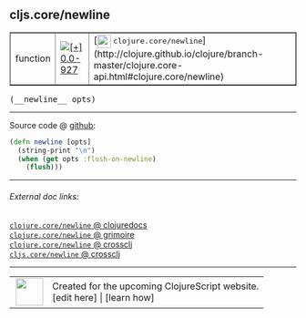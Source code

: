 ## cljs.core/newline



 <table border="1">
<tr>
<td>function</td>
<td><a href="https://github.com/cljsinfo/cljs-api-docs/tree/0.0-927"><img valign="middle" alt="[+] 0.0-927" title="Added in 0.0-927" src="https://img.shields.io/badge/+-0.0--927-lightgrey.svg"></a> </td>
<td>
[<img height="24px" valign="middle" src="http://i.imgur.com/1GjPKvB.png"> <samp>clojure.core/newline</samp>](http://clojure.github.io/clojure/branch-master/clojure.core-api.html#clojure.core/newline)
</td>
</tr>
</table>


 <samp>
(__newline__ opts)<br>
</samp>

---







Source code @ [github](https://github.com/clojure/clojurescript/blob/r3153/src/cljs/cljs/core.cljs#L8582-L8585):

```clj
(defn newline [opts]
  (string-print "\n")
  (when (get opts :flush-on-newline)
    (flush)))
```

<!--
Repo - tag - source tree - lines:

 <pre>
clojurescript @ r3153
└── src
    └── cljs
        └── cljs
            └── <ins>[core.cljs:8582-8585](https://github.com/clojure/clojurescript/blob/r3153/src/cljs/cljs/core.cljs#L8582-L8585)</ins>
</pre>

-->

---



###### External doc links:

[`clojure.core/newline` @ clojuredocs](http://clojuredocs.org/clojure.core/newline)<br>
[`clojure.core/newline` @ grimoire](http://conj.io/store/v1/org.clojure/clojure/1.7.0-beta3/clj/clojure.core/newline/)<br>
[`clojure.core/newline` @ crossclj](http://crossclj.info/fun/clojure.core/newline.html)<br>
[`cljs.core/newline` @ crossclj](http://crossclj.info/fun/cljs.core.cljs/newline.html)<br>

---

 <table>
<tr><td>
<img valign="middle" align="right" width="48px" src="http://i.imgur.com/Hi20huC.png">
</td><td>
Created for the upcoming ClojureScript website.<br>
[edit here] | [learn how]
</td></tr></table>

[edit here]:https://github.com/cljsinfo/cljs-api-docs/blob/master/cljsdoc/cljs.core_newline.cljsdoc
[learn how]:https://github.com/cljsinfo/cljs-api-docs/wiki/cljsdoc-files

<!--

This information was too distracting to show to readers, but I'll leave it
commented here since it is helpful to:

- pretty-print the data used to generate this document
- and show how to retrieve that data



The API data for this symbol:

```clj
{:ns "cljs.core",
 :name "newline",
 :signature ["[opts]"],
 :history [["+" "0.0-927"]],
 :type "function",
 :full-name-encode "cljs.core_newline",
 :source {:code "(defn newline [opts]\n  (string-print \"\\n\")\n  (when (get opts :flush-on-newline)\n    (flush)))",
          :title "Source code",
          :repo "clojurescript",
          :tag "r3153",
          :filename "src/cljs/cljs/core.cljs",
          :lines [8582 8585]},
 :full-name "cljs.core/newline",
 :clj-symbol "clojure.core/newline"}

```

Retrieve the API data for this symbol:

```clj
;; from Clojure REPL
(require '[clojure.edn :as edn])
(-> (slurp "https://raw.githubusercontent.com/cljsinfo/cljs-api-docs/catalog/cljs-api.edn")
    (edn/read-string)
    (get-in [:symbols "cljs.core/newline"]))
```

-->
